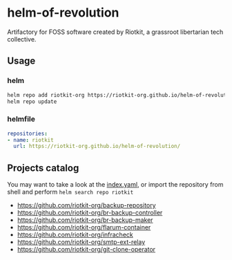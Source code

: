 # helm-of-revolution

Artifactory for FOSS software created by Riotkit, a grassroot libertarian tech collective.

Usage
-----

### helm

```bash
helm repo add riotkit-org https://riotkit-org.github.io/helm-of-revolution/
helm repo update
```

### helmfile

```yaml
repositories:
- name: riotkit
  url: https://riotkit-org.github.io/helm-of-revolution/
```

Projects catalog
----------------

You may want to take a look at the [index.yaml](https://riotkit-org.github.io/helm-of-revolution/index.yaml), or import the repository from shell and perform `helm search repo riotkit`

- https://github.com/riotkit-org/backup-repository
- https://github.com/riotkit-org/br-backup-controller
- https://github.com/riotkit-org/br-backup-maker
- https://github.com/riotkit-org/flarum-container
- https://github.com/riotkit-org/infracheck
- https://github.com/riotkit-org/smtp-ext-relay
- https://github.com/riotkit-org/git-clone-operator
